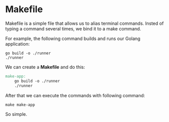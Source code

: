 # Makefile

Makefile is a simple file that allows us to alias terminal commands.
Insted of typing a command several times, we bind it to a make command.

For example, the following command builds and runs our Golang application:
```
go build -o ./runner
./runner
```

We can create a **Makefile** and do this:
```Makefile
make-app:
    go build -o ./runner
    ./runner
```

After that we can execute the commands with following command:
```
make make-app
```

So simple.